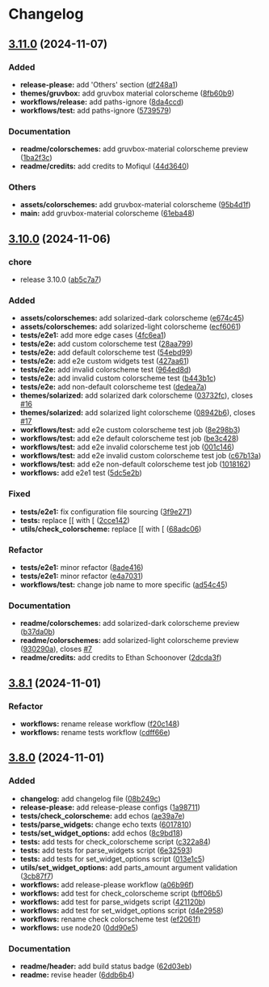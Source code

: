 # Changelog

## [3.11.0](https://github.com/Ninzalo/tmux-style/compare/v3.10.0...v3.11.0) (2024-11-07)


### Added

* **release-please:** add 'Others' section ([df248a1](https://github.com/Ninzalo/tmux-style/commit/df248a1d8db371bf9d2b7cb9490b1d96611b1b1e))
* **themes/gruvbox:** add gruvbox material colorscheme ([8fb60b9](https://github.com/Ninzalo/tmux-style/commit/8fb60b92dd11ffe24e577b8680e5ee98bcaf1383))
* **workflows/release:** add paths-ignore ([8da4ccd](https://github.com/Ninzalo/tmux-style/commit/8da4ccd354c5d95379c38d011b06bd48008a7f32))
* **workflows/test:** add paths-ignore ([5739579](https://github.com/Ninzalo/tmux-style/commit/5739579a196f60967f503cf99805340321f99291))


### Documentation

* **readme/colorschemes:** add gruvbox-material colorscheme preview ([1ba2f3c](https://github.com/Ninzalo/tmux-style/commit/1ba2f3c9bfd1250939d53fef5ad4e472ffa79bc9))
* **readme/credits:** add credits to Mofiqul ([44d3640](https://github.com/Ninzalo/tmux-style/commit/44d3640f95abbff2ecfb8f0e60ab2058d2cf0854))


### Others

* **assets/colorschemes:** add gruvbox-material colorscheme ([95b4d1f](https://github.com/Ninzalo/tmux-style/commit/95b4d1f5d5d0bb2140cf050b1d50232483516a9a))
* **main:** add gruvbox-material colorscheme ([61eba48](https://github.com/Ninzalo/tmux-style/commit/61eba4898e14c5a01c6ca0288684fe2528647370))

## [3.10.0](https://github.com/Ninzalo/tmux-style/compare/v3.8.1...v3.10.0) (2024-11-06)


### chore

* release 3.10.0 ([ab5c7a7](https://github.com/Ninzalo/tmux-style/commit/ab5c7a7d30d25d8d4cb048899a822c14c904e97c))


### Added

* **assets/colorschemes:** add solarized-dark colorscheme ([e674c45](https://github.com/Ninzalo/tmux-style/commit/e674c45528fa54a6300bd4a24afd0016ca6f9712))
* **assets/colorschemes:** add solarized-light colorscheme ([ecf6061](https://github.com/Ninzalo/tmux-style/commit/ecf60610c88383dd7014e67793499feff44b9bd8))
* **tests/e2e1:** add more edge cases ([4fc6ea1](https://github.com/Ninzalo/tmux-style/commit/4fc6ea1e7782e130ad2436736f102d6475a133de))
* **tests/e2e:** add custom colorscheme test ([28aa799](https://github.com/Ninzalo/tmux-style/commit/28aa799058d315675c903cbf5f9a67dc7ca1b512))
* **tests/e2e:** add default colorscheme test ([54ebd99](https://github.com/Ninzalo/tmux-style/commit/54ebd998edffcabfbaa1aeb83544ed7e4297fdaf))
* **tests/e2e:** add e2e custom widgets test ([427aa61](https://github.com/Ninzalo/tmux-style/commit/427aa611fbfbde0335a7648bcd7c278d86fb1a09))
* **tests/e2e:** add invalid colorscheme test ([964ed8d](https://github.com/Ninzalo/tmux-style/commit/964ed8d4f827dce122f58d14b301c4edfdfd8853))
* **tests/e2e:** add invalid custom colorscheme test ([b443b1c](https://github.com/Ninzalo/tmux-style/commit/b443b1c13fbc8c7c09b48581eb03ba21daf8843d))
* **tests/e2e:** add non-default colorscheme test ([dedea7a](https://github.com/Ninzalo/tmux-style/commit/dedea7a0a5811eaacfc079da73a6d66e6a3f8f22))
* **themes/solarized:** add solarized dark colorscheme ([03732fc](https://github.com/Ninzalo/tmux-style/commit/03732fcbb4c49104bd41c50358f16c010419f9c1)), closes [#16](https://github.com/Ninzalo/tmux-style/issues/16)
* **themes/solarized:** add solarized light colorscheme ([08942b6](https://github.com/Ninzalo/tmux-style/commit/08942b6f7215ec8549014289370c20f4e7aee9e5)), closes [#17](https://github.com/Ninzalo/tmux-style/issues/17)
* **workflows/test:** add e2e custom colorscheme test job ([8e298b3](https://github.com/Ninzalo/tmux-style/commit/8e298b346aac0d48f44952b2ea6afab8c9060689))
* **workflows/test:** add e2e default colorscheme test job ([be3c428](https://github.com/Ninzalo/tmux-style/commit/be3c428028178dc5e2756259018ac95950233e96))
* **workflows/test:** add e2e invalid colorscheme test job ([001c146](https://github.com/Ninzalo/tmux-style/commit/001c146955aaa96966483e3d7c7857ac517995a0))
* **workflows/test:** add e2e invalid custom colorscheme test job ([c67b13a](https://github.com/Ninzalo/tmux-style/commit/c67b13ae4dc8d42392fb8724df69b740fd14ff9d))
* **workflows/test:** add e2e non-default colorscheme test job ([1018162](https://github.com/Ninzalo/tmux-style/commit/10181628d2c3aa27fa4d7bafe85775e0bb916a57))
* **workflows:** add e2e1 test ([5dc5e2b](https://github.com/Ninzalo/tmux-style/commit/5dc5e2b607af1cf85f45214b73d422de9a0e39fc))


### Fixed

* **tests/e2e1:** fix configuration file sourcing ([3f9e271](https://github.com/Ninzalo/tmux-style/commit/3f9e27177cb6a521a24edaa1958a04784bd6358e))
* **tests:** replace [[ with [ ([2cce142](https://github.com/Ninzalo/tmux-style/commit/2cce142e48c4eaaffed1e220f9480dc7ac855277))
* **utils/check_colorscheme:** replace [[ with [ ([68adc06](https://github.com/Ninzalo/tmux-style/commit/68adc06c23c21389befb75f9e390b287b35cec91))


### Refactor

* **tests/e2e1:** minor refactor ([8ade416](https://github.com/Ninzalo/tmux-style/commit/8ade416736218b2f67f5025eb7ca0a33269a7d87))
* **tests/e2e1:** minor refactor ([e4a7031](https://github.com/Ninzalo/tmux-style/commit/e4a703115442e0c5fed2bff87c7c94fe69ba754e))
* **workflows/test:** change job name to more specific ([ad54c45](https://github.com/Ninzalo/tmux-style/commit/ad54c45f98e91f11f633dae4ca3b12f359c80a96))


### Documentation

* **readme/colorschemes:** add solarized-dark colorscheme preview ([b37da0b](https://github.com/Ninzalo/tmux-style/commit/b37da0b06c1616acec7f2de7ebc81e3acb232e47))
* **readme/colorschemes:** add solarized-light colorscheme preview ([930290a](https://github.com/Ninzalo/tmux-style/commit/930290ac294114295a52a1fceddd9d250ece2e55)), closes [#7](https://github.com/Ninzalo/tmux-style/issues/7)
* **readme/credits:** add credits to Ethan Schoonover ([2dcda3f](https://github.com/Ninzalo/tmux-style/commit/2dcda3fe4ae1eee482294b606fcf64e228378e70))

## [3.8.1](https://github.com/Ninzalo/tmux-style/compare/v3.8.0...v3.8.1) (2024-11-01)


### Refactor

* **workflows:** rename release workflow ([f20c148](https://github.com/Ninzalo/tmux-style/commit/f20c148c4bb7494993341c489b6265384a3ff8e6))
* **workflows:** rename tests workflow ([cdff66e](https://github.com/Ninzalo/tmux-style/commit/cdff66ea97cc9c52873e1c9a45affed1aff842d9))

## [3.8.0](https://github.com/Ninzalo/tmux-style/compare/v3.7.1...v3.8.0) (2024-11-01)


### Added

* **changelog:** add changelog file ([08b249c](https://github.com/Ninzalo/tmux-style/commit/08b249cbb7d71a93eb9c4c9d7933421e405fd4f1))
* **release-please:** add release-please configs ([1a98711](https://github.com/Ninzalo/tmux-style/commit/1a987110f7428d22568e21218d6041f71ef1b13b))
* **tests/check_colorscheme:** add echos ([ae39a7e](https://github.com/Ninzalo/tmux-style/commit/ae39a7ee23324b6389233c029083fc0a04e87852))
* **tests/parse_widgets:** change echo texts ([6017810](https://github.com/Ninzalo/tmux-style/commit/6017810050c312ec67937f4323e720761928266c))
* **tests/set_widget_options:** add echos ([8c9bd18](https://github.com/Ninzalo/tmux-style/commit/8c9bd184898499a066ff929f71db6394524feb58))
* **tests:** add tests for check_colorscheme script ([c322a84](https://github.com/Ninzalo/tmux-style/commit/c322a840e1d093ab5ae73ef8ca39bb9de0861145))
* **tests:** add tests for parse_widgets script ([6e32593](https://github.com/Ninzalo/tmux-style/commit/6e325936d7ca27a2d6aa422cee49d2a0a193a79a))
* **tests:** add tests for set_widget_options script ([013e1c5](https://github.com/Ninzalo/tmux-style/commit/013e1c5135a207cadb43cd4e78be8b49182175c1))
* **utils/set_widget_options:** add parts_amount argument validation ([3cb87f7](https://github.com/Ninzalo/tmux-style/commit/3cb87f775c555e7776290ef7db7cea8905e0341e))
* **workflows:** add release-please workflow ([a06b96f](https://github.com/Ninzalo/tmux-style/commit/a06b96fb8bff796774603df679df66aeb91bb018))
* **workflows:** add test for check_colorscheme script ([bff06b5](https://github.com/Ninzalo/tmux-style/commit/bff06b535b0167316b75adea7e8d693eeb60fbb8))
* **workflows:** add test for parse_widgets script ([421120b](https://github.com/Ninzalo/tmux-style/commit/421120b674a1bd8fca8895530eb2fd8ca698ed5d))
* **workflows:** add test for set_widget_options script ([d4e2958](https://github.com/Ninzalo/tmux-style/commit/d4e29588fb6ea1c63ad84ea5309dac8b009b395f))
* **workflows:** rename check colorscheme test ([ef2061f](https://github.com/Ninzalo/tmux-style/commit/ef2061fadee0278eae9a3c2a521143c5e5e46c97))
* **workflows:** use node20 ([0dd90e5](https://github.com/Ninzalo/tmux-style/commit/0dd90e58ecb163262ae2dd316376f89eaf18b0cf))


### Documentation

* **readme/header:** add build status badge ([62d03eb](https://github.com/Ninzalo/tmux-style/commit/62d03ebd52493f69342717ebf789e6a708b694c8))
* **readme:** revise header ([6ddb6b4](https://github.com/Ninzalo/tmux-style/commit/6ddb6b4510a3a548b2a2436e26fa91ea58b90dbe))
